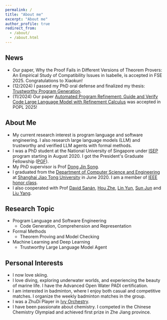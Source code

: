 ```yaml
---
permalink: /
title: "About me"
excerpt: "About me"
author_profile: true
redirect_from: 
  - /about/
  - /about.html
---
```

## News
- Our paper, Why the Proof Fails in Different Versions of Theorem Provers: An Empirical Study of Compatibility Issues in Isabelle, is accepted in FSE 2025. Congratulations to Xiaokun!
- (12/2024) I passed my PhD oral defense and finalized my thesis: [Trustworthy Program Generation](https://caiyufan-nus.github.io/files/thesis.pdf). 
- (11/2024) Our paper [Automated Program Refinement: Guide and Verify Code Large Language Model with Refinement Calculus](https://dl.acm.org/doi/10.1145/3704905) was accepted in POPL 2025! 

## About Me
* My current research interest is program language and software engineering. I also research large language models (LLM) and trustworthy and verified LLM agents with formal methods. 
* I was a PhD student at the National University of Singapore under [ISEP](https://isep.nus.edu.sg/) program starting in August 2020. I got the President's Graduate Fellowship ([PGF](https://nusgs.nus.edu.sg/scholarships/presidents-graduate-fellowship)). 
* My PhD supervisor is Prof [Dong Jin Song](https://www.comp.nus.edu.sg/~dongjs/).
* I graduated from the [Department of Computer Science and Engineering](http://www.cs.sjtu.edu.cn/index.aspx) at [Shanghai Jiao Tong University](https://www.sjtu.edu.cn/) in June 2020. I am a member of [IEEE honor class](http://english.seiee.sjtu.edu.cn/english/info/8338.htm).
* I also cooperated with Prof [David Sanán](https://davidsanan.github.io/), [Hou Zhe](https://zhehou.github.io/), [Lin Yun](http://linyun.info/), [Sun Jun](https://sunjun.site/research/) and [Liu Yang](https://personal.ntu.edu.sg/yangliu/). 

## Research Topic
- Program Language and Software Engineering
  - Code Generation, Comprehension and Representation
- Formal Methods
  - Theorem Proving and Model Checking
- Machine Learning and Deep Learning
  - Trustworthy Large Language Model Agent

## Personal Interests
- I now love skiing.
- I love diving, exploring underwater worlds, and experiencing the beauty of marine life. I have the Advanced Open Water PADI certification.
- I am interested in badminton, where I enjoy both casual and competitive matches. I organize the weekly badminton matches in the group.
- I was a ZhuDi Player in [Ivy Orchestry](https://caiyufan-nus.github.io/files/music.jpg).
- I have been passionate about chemistry. I competed in the Chinese Chemistry Olympiad and achieved first prize in Zhe Jiang province.
